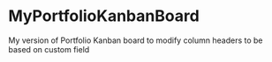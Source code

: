 MyPortfolioKanbanBoard
======================

My version of Portfolio Kanban board to modify column headers to be based on custom field
